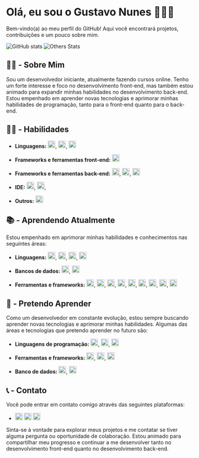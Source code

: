 # Olá, eu sou o Gustavo Nunes 👋🏻😁

Bem-vindo(a) ao meu perfil do GitHub! Aqui você encontrará projetos, contribuições e um pouco sobre mim.

![GitHub stats](https://github-readme-stats.vercel.app/api?username=NunesGustavoo&show_icons=true&theme=dracula&count_private=true) ![Others Stats](https://github-readme-stats.vercel.app/api/top-langs/?username=NunesGustavoo&theme=dracula)

## 🙋🏻 - Sobre Mim

Sou um desenvolvedor iniciante, atualmente fazendo cursos online. Tenho um forte interesse e foco no desenvolvimento front-end, mas também estou animado para expandir minhas habilidades no desenvolvimento back-end. Estou empenhado em aprender novas tecnologias e aprimorar minhas habilidades de programação, tanto para o front-end quanto para o back-end.

## 🧑‍💻 - Habilidades

- **Linguagens:** <img src="https://cdn.jsdelivr.net/gh/devicons/devicon/icons/html5/html5-original.svg" height="20px" width="20px" />, <img src="https://cdn.jsdelivr.net/gh/devicons/devicon/icons/css3/css3-original.svg" height="20px" width="20px" />, <img src="https://cdn.jsdelivr.net/gh/devicons/devicon/icons/javascript/javascript-original.svg" height="20px" width="20px" />
          
          

- **Frameworks e ferramentas front-end:** <img src="https://cdn.jsdelivr.net/gh/devicons/devicon/icons/bootstrap/bootstrap-original.svg" height="20px" width="20px" />
          
          
          
- **Frameworks e ferramentas back-end:** <img src="https://cdn.jsdelivr.net/gh/devicons/devicon/icons/nodejs/nodejs-original.svg" height="20px" width="20px" />, <img src="https://cdn.jsdelivr.net/gh/devicons/devicon/icons/npm/npm-original-wordmark.svg" height="20px" width="20px" />, <img src="https://cdn.jsdelivr.net/gh/devicons/devicon@latest/icons/discordjs/discordjs-original.svg" height="20px" width="20px" />



- **IDE:** <img src="https://cdn.jsdelivr.net/gh/devicons/devicon/icons/visualstudio/visualstudio-plain.svg" height="20px" width="20px" />, <img src="https://cdn.jsdelivr.net/gh/devicons/devicon/icons/vscode/vscode-original.svg" height="20px" width="20px" />, 



- **Outros:** <img src="https://cdn.jsdelivr.net/gh/devicons/devicon/icons/aftereffects/aftereffects-original.svg" height="20px" width="20px" />
          
          

## 📚 - Aprendendo Atualmente

Estou empenhado em aprimorar minhas habilidades e conhecimentos nas seguintes áreas:



- **Linguagens:** <img src="https://cdn.jsdelivr.net/gh/devicons/devicon@latest/icons/javascript/javascript-original.svg" height="20px" width="20px" />, <img src="https://cdn.jsdelivr.net/gh/devicons/devicon@latest/icons/php/php-original.svg" height="20px" width="20px" />, <img src="https://cdn.jsdelivr.net/gh/devicons/devicon@latest/icons/python/python-original.svg" height="20px" width="20px" />, <img src="https://cdn.jsdelivr.net/gh/devicons/devicon@latest/icons/java/java-original.svg" height="20px" width="20px" />



- **Bancos de dados:** <img src="https://cdn.jsdelivr.net/gh/devicons/devicon@latest/icons/mysql/mysql-original.svg" height="20px" width="20px" />, <img src="https://cdn.jsdelivr.net/gh/devicons/devicon@latest/icons/mongodb/mongodb-original.svg" height="20px" width="20px" />
          
          

- **Ferramentas e frameworks:** <img src="https://cdn.jsdelivr.net/gh/devicons/devicon@latest/icons/jquery/jquery-original.svg" height="20px" width="20px" />, <img src="https://cdn.jsdelivr.net/gh/devicons/devicon@latest/icons/ionic/ionic-original.svg" height="20px" width="20px" />, <img src="https://cdn.jsdelivr.net/gh/devicons/devicon@latest/icons/wordpress/wordpress-original.svg" height="20px" width="20px" />, <img src="https://cdn.jsdelivr.net/gh/devicons/devicon@latest/icons/git/git-original.svg" height="20px" width="20px" />, <img src="https://cdn.jsdelivr.net/gh/devicons/devicon@latest/icons/spring/spring-original.svg" height="20px" width="20px" />, <img src="https://cdn.jsdelivr.net/gh/devicons/devicon@latest/icons/hibernate/hibernate-original.svg" height="20px" width="20px" />, <img src="https://cdn.jsdelivr.net/gh/devicons/devicon@latest/icons/maven/maven-original.svg" height="20px" width="20px" />, <img src="https://cdn.jsdelivr.net/gh/devicons/devicon@latest/icons/django/django-plain.svg" height="20px" width="20px" />, <img src="https://cdn.jsdelivr.net/gh/devicons/devicon@latest/icons/flask/flask-original.svg" height="20px" width="20px" />
          
          
          
## 📖 - Pretendo Aprender

Como um desenvolvedor em constante evolução, estou sempre buscando aprender novas tecnologias e aprimorar minhas habilidades. Algumas das áreas e tecnologias que pretendo aprender no futuro são:



- **Linguagens de programação:** <img src="https://cdn.jsdelivr.net/gh/devicons/devicon/icons/bash/bash-original.svg" height="20px" width="20px" />, <img src="https://cdn.jsdelivr.net/gh/devicons/devicon/icons/dart/dart-original.svg" height="20px" width="20px" />, <img src="https://cdn.jsdelivr.net/gh/devicons/devicon/icons/typescript/typescript-original.svg" height="20px" width="20px" />
          
          

- **Ferramentas e frameworks:** <img src="https://cdn.jsdelivr.net/gh/devicons/devicon/icons/flutter/flutter-original.svg" height="20px" width="20px" />, <img src="https://cdn.jsdelivr.net/gh/devicons/devicon/icons/androidstudio/androidstudio-original.svg" height="20px" width="20px" />, <img src="https://cdn.jsdelivr.net/gh/devicons/devicon/icons/azure/azure-original.svg" height="20px" width="20px" />
          
          



- **Banco de dados:** <img src="https://cdn.jsdelivr.net/gh/devicons/devicon/icons/sqlite/sqlite-original.svg" height="20px" width="20px" />, <img src="https://cdn.jsdelivr.net/gh/devicons/devicon@latest/icons/selenium/selenium-original.svg" height="20px" width="20px" />
          
          
          

## 📞 - Contato

Você pode entrar em contato comigo através das seguintes plataformas:

- <a href="mailto:gustavopereiranunes353@gmail.com"><img src="https://img.shields.io/badge/Gmail-D14836?style=for-the-badge&logo=gmail&logoColor=white" alt="Gmail" height="20px"></a> <a href="https://discordapp.com/users/224922951013761024"><img src="https://img.shields.io/badge/Discord-7289DA?style=for-the-badge&logo=discord&logoColor=white" alt="Discord" height="20px"></a> <a href="https://www.instagram.com/_onlygustavo/"><img src="https://img.shields.io/badge/Instagram-E4405F?style=for-the-badge&logo=instagram&logoColor=white" alt="Instagram" height="20px"></a>

Sinta-se à vontade para explorar meus projetos e me contatar se tiver alguma pergunta ou oportunidade de colaboração. Estou animado para compartilhar meu progresso e continuar a me desenvolver tanto no desenvolvimento front-end quanto no desenvolvimento back-end.
